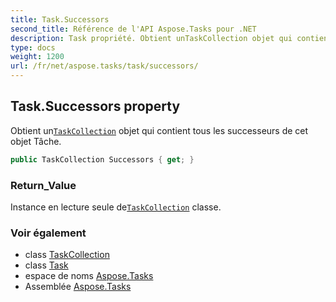 ```yaml
---
title: Task.Successors
second_title: Référence de l'API Aspose.Tasks pour .NET
description: Task propriété. Obtient unTaskCollection objet qui contient tous les successeurs de cet objet Tâche.
type: docs
weight: 1200
url: /fr/net/aspose.tasks/task/successors/
---
```

## Task.Successors property

Obtient un[`TaskCollection`](../../taskcollection/) objet qui contient tous les successeurs de cet objet Tâche.

```csharp
public TaskCollection Successors { get; }
```

### Return_Value

Instance en lecture seule de[`TaskCollection`](../../taskcollection/) classe.

### Voir également

* class [TaskCollection](../../taskcollection/)
* class [Task](../)
* espace de noms [Aspose.Tasks](../../task/)
* Assemblée [Aspose.Tasks](../../../)


